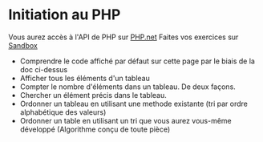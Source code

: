 # Initiation au PHP
Vous aurez accès à l'API de PHP sur [PHP.net](http://php.net/manual/fr/)
Faites vos exercices sur [Sandbox](http://sandbox.onlinephpfunctions.com/)
* Comprendre le code affiché par défaut sur cette page par le biais de la doc ci-dessus
* Afficher  tous les éléments d'un tableau
* Compter le nombre d'éléments dans un tableau. De deux façons.
* Chercher un élément précis dans le tableau.
* Ordonner un tableau en utilisant une methode existante (tri par ordre alphabétique des valeurs)
* Ordonner un table en utilisant un tri que vous aurez vous-même développé (Algorithme conçu de toute pièce)
